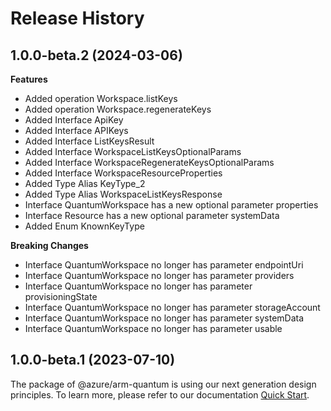 # Release History
    
## 1.0.0-beta.2 (2024-03-06)
    
**Features**

  - Added operation Workspace.listKeys
  - Added operation Workspace.regenerateKeys
  - Added Interface ApiKey
  - Added Interface APIKeys
  - Added Interface ListKeysResult
  - Added Interface WorkspaceListKeysOptionalParams
  - Added Interface WorkspaceRegenerateKeysOptionalParams
  - Added Interface WorkspaceResourceProperties
  - Added Type Alias KeyType_2
  - Added Type Alias WorkspaceListKeysResponse
  - Interface QuantumWorkspace has a new optional parameter properties
  - Interface Resource has a new optional parameter systemData
  - Added Enum KnownKeyType

**Breaking Changes**

  - Interface QuantumWorkspace no longer has parameter endpointUri
  - Interface QuantumWorkspace no longer has parameter providers
  - Interface QuantumWorkspace no longer has parameter provisioningState
  - Interface QuantumWorkspace no longer has parameter storageAccount
  - Interface QuantumWorkspace no longer has parameter systemData
  - Interface QuantumWorkspace no longer has parameter usable
    
    
## 1.0.0-beta.1 (2023-07-10)

The package of @azure/arm-quantum is using our next generation design principles. To learn more, please refer to our documentation [Quick Start](https://aka.ms/js-track2-quickstart).
